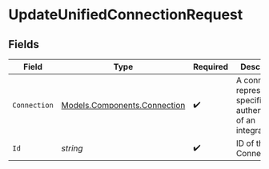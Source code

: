 # UpdateUnifiedConnectionRequest


## Fields

| Field                                                                 | Type                                                                  | Required                                                              | Description                                                           |
| --------------------------------------------------------------------- | --------------------------------------------------------------------- | --------------------------------------------------------------------- | --------------------------------------------------------------------- |
| `Connection`                                                          | [Models.Components.Connection](../../Models/Components/Connection.md) | :heavy_check_mark:                                                    | A connection represents a specific authentication of an integration.  |
| `Id`                                                                  | *string*                                                              | :heavy_check_mark:                                                    | ID of the Connection                                                  |